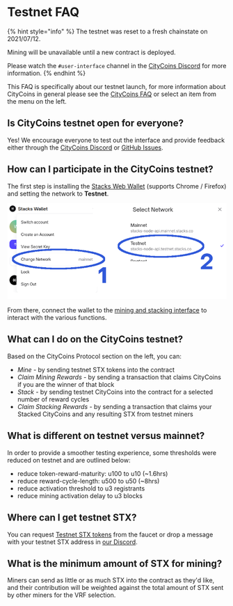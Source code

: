 # Testnet FAQ

{% hint style="info" %}
 The testnet was reset to a fresh chainstate on 2021/07/12.

Mining will be unavailable until a new contract is deployed.

Please watch the `#user-interface` channel in the [CityCoins Discord](https://chat.citycoins.co/) for more information.
{% endhint %}

This FAQ is specifically about our testnet launch, for more information about CityCoins in general please see the [CityCoins FAQ](https://citycoins.co/citycoins-faq) or select an item from the menu on the left.

## Is CityCoins testnet open for everyone?

Yes! We encourage everyone to test out the interface and provide feedback either through the [CityCoins Discord](https://chat.citycoins.co) or [GitHub Issues](https://github.com/citycoins/citycoin-ui/issues/new/choose).

## How can I participate in the CityCoins testnet?

The first step is installing the [Stacks Web Wallet](https://hiro.so/wallet/install-web) \(supports Chrome / Firefox\) and setting the network to **Testnet**.

![](.gitbook/assets/switch-wallet-to-testnet-mode.png)

From there, connect the wallet to the [mining and stacking interface](https://testnet.minemiamicoin.com) to interact with the various functions.

## What can I do on the CityCoins testnet?

Based on the CityCoins Protocol section on the left, you can:

* _Mine_ - by sending testnet STX tokens into the contract
* _Claim Mining Rewards_ - by sending a transaction that claims CityCoins if you are the winner of that block
* _Stack_ - by sending testnet CityCoins into the contract for a selected number of reward cycles
* _Claim Stacking Rewards_ - by sending a transaction that claims your Stacked CityCoins and any resulting STX from testnet miners

## What is different on testnet versus mainnet?

In order to provide a smoother testing experience, some thresholds were reduced on testnet and are outlined below:

* reduce token-reward-maturity: u100 to u10 \(~1.6hrs\)
* reduce reward-cycle-length: u500 to u50 \(~8hrs\)
* reduce activation threshold to u3 registrants
* reduce mining activation delay to u3 blocks

## Where can I get testnet STX?

You can request [Testnet STX tokens](https://explorer.stacks.co/sandbox/faucet?chain=testnet) from the faucet or drop a message with your testnet STX address in [our Discord](https://chat.citycoins.co).

## What is the minimum amount of STX for mining?

Miners can send as little or as much STX into the contract as they'd like, and their contribution will be weighted against the total amount of STX sent by other miners for the VRF selection.



